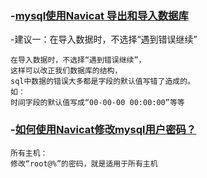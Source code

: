 ### -[mysql使用Navicat 导出和导入数据库](https://blog.csdn.net/davidchengx/article/details/75912013)
-建议一：在导入数据时，不选择“遇到错误继续”
```
在导入数据时，不选择“遇到错误继续”，
这样可以改正我们数据库的结构，
sql中数据的错误大多都是字段的默认值写错了造成的。
如：
时间字段的默认值写成“00-00-00 00:00:00”等等
```

### -[如何使用Navicat修改mysql用户密码？](https://jingyan.baidu.com/article/455a995054d490a167277858.html)
```
所有主机：
修改“root@%”的密码，就是适用于所有主机
```